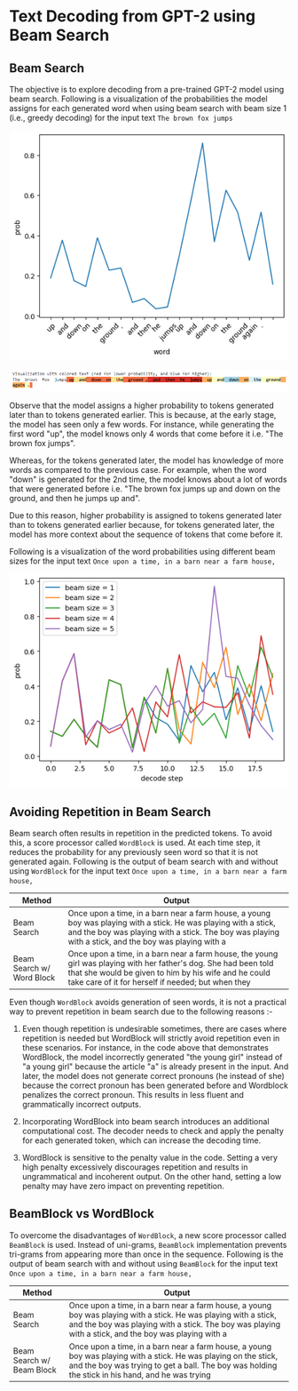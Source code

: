 # Text Decoding from GPT-2 using Beam Search

## Beam Search
The objective is to explore decoding from a pre-trained GPT-2 model using beam search. Following is a visualization of the probabilities the model assigns for each generated word when using beam search with beam size 1 (i.e., greedy decoding) for the input text `The brown fox jumps`

![](visual.png)

![](coloredText.png)

Observe that the model assigns a higher probability to tokens generated later than to tokens generated earlier. This is because, at the early stage, the model has seen only a few words. For instance, while generating the first word "up", the model knows only 4 words that come before it i.e. "The brown fox jumps".

Whereas, for the tokens generated later, the model has knowledge of more words as compared to the previous case. For example, when the word "down" is generated for the 2nd time, the model knows about a lot of words that were generated before i.e. "The  brown  fox  jumps up  and  down  on  the  ground,  and  then  he  jumps  up  and".

Due to this reason, higher probability is assigned to tokens generated later than to tokens generated earlier because, for tokens generated later, the model has more context about the sequence of tokens that come before it.

Following is a visualization of the word probabilities using different beam sizes for the input text `Once upon a time, in a barn near a farm house,`

![](diffBeams.png)

## Avoiding Repetition in Beam Search

Beam search often results in repetition in the predicted tokens. To avoid this, a score processor called `WordBlock` is used. At each time step, it reduces the probability for any previously seen word so that it is not generated again. Following is the output of beam search with and without using `WordBlock` for the input text `Once upon a time, in a barn near a farm house,`

| Method | Output |
| --- | --- |
| Beam Search | Once upon a time, in a barn near a farm house, a young boy was playing with a stick. He was playing with a stick, and the boy was playing with a stick. The boy was playing with a stick, and the boy was playing with a |
| Beam Search w/ Word Block | Once upon a time, in a barn near a farm house, the young girl was playing with her father's dog. She had been told that she would be given to him by his wife and he could take care of it for herself if needed; but when they |

Even though `WordBlock` avoids generation of seen words, it is not a practical way to prevent repetition in beam search due to the following reasons :-

1.   Even though repetition is undesirable sometimes, there are cases where repetition is needed but WordBlock will strictly avoid repetition even in these scenarios. For instance, in the code above that demonstrates WordBlock, the model incorrectly generated "the young girl" instead of "a young girl" because the article "a" is already present in the input. And later, the model does not generate correct pronouns (he instead of she) because the correct pronoun has been generated before and Wordblock penalizes the correct pronoun. This results in less fluent and grammatically incorrect outputs.

2.   Incorporating WordBlock into beam search introduces an additional computational cost. The decoder needs to check and apply the penalty for each generated token, which can increase the decoding time.

3. WordBlock is sensitive to the penalty value in the code. Setting a very high penalty excessively discourages repetition and results in ungrammatical and incoherent output. On the other hand, setting a low penalty may have zero impact on preventing repetition.

## BeamBlock vs WordBlock

To overcome the disadvantages of `WordBlock`, a new score processor called `BeamBlock` is used. Instead of uni-grams, `BeamBlock` implementation prevents tri-grams from appearing more than once in the sequence. Following is the output of beam search with and without using `BeamBlock` for the input text `Once upon a time, in a barn near a farm house,`

| Method | Output |
| --- | --- |
| Beam Search | Once upon a time, in a barn near a farm house, a young boy was playing with a stick. He was playing with a stick, and the boy was playing with a stick. The boy was playing with a stick, and the boy was playing with a |
| Beam Search w/ Beam Block | Once upon a time, in a barn near a farm house, a young boy was playing with a stick. He was playing on the stick, and the boy was trying to get a ball. The boy was holding the stick in his hand, and he was trying |
